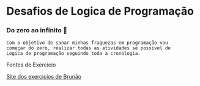 # Desafios de Logica de Programação
### Do zero ao infinito 🚀
```
Com o objetivo de sanar minhas fraquezas em programação vou 
começar do zero, realizar todas as atividades se possivel de 
Logica de programação seguindo toda a cronologia.
```

Fontes de Exercicio

<a href="https://wiki.python.org.br/ListaDeExercicios">Site dos exercicios de Brunão<a>
